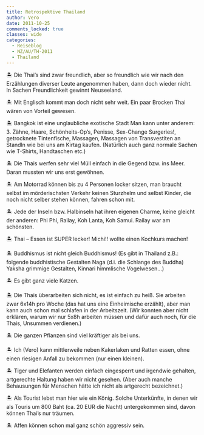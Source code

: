 ```yaml
---
title: Retrospektive Thailand
author: Vero
date: 2011-10-25
comments_locked: true
classes: wide
categories:
  - Reiseblog
  - NZ/AU/TH-2011
  - Thailand
---
```


<p>🏝️ Die Thai’s sind zwar freundlich, aber so freundlich wie wir nach den Erzählungen diverser Leute angenommen haben, dann doch wieder nicht. In Sachen Freundlichkeit gewinnt Neuseeland.</p>
<p>🏝️ Mit Englisch kommt man doch nicht sehr weit. Ein paar Brocken Thai wären von Vorteil gewesen.</p>
<p>🏝️ Bangkok ist eine unglaubliche exotische Stadt Man kann unter anderem: 3. Zähne, Haare, Schönheits-Op’s, Penisse, Sex-Change Surgeries!, getrocknete Tintenfische, Massagen, Massagen von Transvestiten an Standln wie bei uns am Kirtag kaufen. (Natürlich auch ganz normale Sachen wie T-Shirts, Handtaschen etc.)</p>
<p>🏝️ Die Thais werfen sehr viel Müll einfach in die Gegend bzw. ins Meer. Daran mussten wir uns erst gewöhnen.</p>
<p>🏝️ Am Motorrad können bis zu 4 Personen locker sitzen, man braucht selbst im mörderischsten Verkehr keinen Sturzhelm und selbst Kinder, die noch nicht selber stehen können, fahren schon mit.</p>
<p>🏝️ Jede der Inseln bzw. Halbinseln hat ihren eigenen Charme, keine gleicht der anderen: Phi Phi, Railay, Koh Lanta, Koh Samui. Railay war am schönsten.</p>
<p>🏝️ Thai – Essen ist SUPER lecker! Michi!! wollte einen Kochkurs machen!</p>
<p>🏝️ Buddhismus ist nicht gleich Buddhismus! (Es gibt in Thailand z.B.: folgende buddhistische Gestalten Naga (d.i. die Schlange des Buddha) Yaksha grimmige Gestalten, Kinnari himmlische Vogelwesen…) </p>
<p>🏝️ Es gibt ganz viele Katzen.</p>
<p>🏝️ Die Thais überarbeiten sich nicht, es ist einfach zu heiß. Sie arbeiten zwar 6x14h pro Woche (das hat uns eine Einheimische erzählt), aber man kann auch schon mal schlafen in der Arbeitszeit. (Wir konnten aber nicht erklären, warum wir nur 5x8h arbeiten müssen und dafür auch noch, für die Thais, Unsummen verdienen.)</p>
<p>🏝️ Die ganzen Pflanzen sind viel kräftiger als bei uns.</p>
<p>🏝️ Ich (Vero) kann mittlerweile neben Kakerlaken und Ratten essen, ohne einen riesigen Anfall zu bekommen (nur einen kleinen).</p>
<p>🏝️ Tiger und Elefanten werden einfach eingesperrt und irgendwie gehalten, artgerechte Haltung haben wir nicht gesehen. (Aber auch manche Behausungen für Menschen hätte ich nicht als artgerecht bezeichnet.)</p>
<p>🏝️ Als Tourist lebst man hier wie ein König. Solche Unterkünfte, in denen wir als Touris um 800 Baht (ca. 20 EUR die Nacht) untergekommen sind, davon können Thai’s nur träumen.</p>
<p>🏝️ Affen können schon mal ganz schön aggressiv sein.</p>
